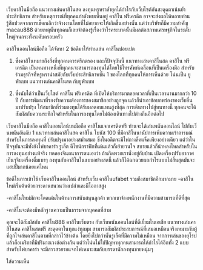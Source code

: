 เว็บคาสิโนมือถือ แนวทางเล่นคาสิโนสด ลงทุนหรูหราล้ำยุคได้กำไรกับเว็บไซต์อันสะดุดตาเน้นย้ำประสิทธิภาพ สำหรับเหตุการณ์ที่ทุกคนกำลังพบเห็นอยู่ คาสิโน ฟรีเครดิต อาจจะส่งผลให้หลายท่านรู้สึกปวดจากการเช็ดกเลิกว่าจ้างงานโดยที่ไม่อยากจะให้เกิดขึ้นอย่างนั้น แต่ว่าบริษัทก็มีความสำคัญ macau888 ด้วยเหตุนั้นทุกคนก็เลยจำต้องรู้เรื่องว่าโรคระบาดนั้นมีผลต่อสภาพเศรษฐกิจในระดับใหญ่จนกระทั่งระดับครอบครัว

คาสิโนออนไลน์มือถือ ได้จัดหา 2 ข้อดีมาให้ท่านเล่น คาสิโนปอยเปต
1. ซึ่งคาสิโนหมายถึงสิ่งที่ทุกคนควรตรึกตรอง และก็ปัจจุบันนี้ แนวทางเล่นคาสิโนสด คาสิโน ฟรีเครดิต เป็นหนทางหนึ่งที่ทุกคนจะสามารถลงทุนได้โดยใช้โทรศัพท์เคลื่อนที่เป็นเครื่องมือ สำหรับร่วมธุรกิจที่หรูหรานำสมัยกับเว็บประสิทธิภาพชั้น 1 ของโลกที่ทุกคนให้การเห็นด้วย โน่นเป็น ยูฟ่าเบท แนวทางเล่นคาสิโนสด กับยูฟ่าเบท

2. ซึ่งนับได้ว่าเป็นเว็บไซต์ คาสิโน ฟรีเครดิต ที่เปิดให้บริการมาตลอดเวลาที่เป็นเวลานานมากกว่า 10 ปี กับการพัฒนาที่รองรับความต้องการของสมาชิกอย่างถูกจุด  แล้วก็นำเอาข้อบกพร่องของเว็บอื่นมาปรับปรุง ให้สมาชิกที่ร่วมลงทุนได้รับผลตอบแทนสูงที่สุด การเดินทางไปสู่หนทางนี้ ทุกคนจะได้สัมผัสกับความระทึกใจสำหรับในการลงทุนโดยไม่ต้องเดินทางไปต่างถิ่นอีกต่อไป

เว็บคาสิโนมือถือ
คาสิโนออนไลน์บนมือถือ คาสิโนแจกเครดิตฟรี ท่านจะได้เล่นพนันออนไลน์ ไปกับเว็นพนันอันดับ 1
แนวทางเล่นคาสิโนสด คาสิโน โบนัส 100 ที่มีคาสิโนนานัปการเพิ่มความเร้าอารมณ์สำหรับในการลงทุนที่ ปรับปรุงมาอย่างสม่ำเสมอ ซึ่งในอดีตจะมีไพ่กางล็คแจ็คเพียงอย่างเดียว แต่ว่าในปัจจุบันจะมีทั้งยังไพ่บาคาร่า รูเล็ต ดีไซน์กราฟิกที่เด่นแล้วก็เย้ายวนใจ สบายแล้วก็น่าหลงไหลสำหรับในการลงทุนอย่างแท้จริง ทดลองจินตนาการตนเองว่า ถ้าเกิดพวกเรานั่งอยู่กับบ้าน เปิดเครื่องปรับอากาศเย็นๆจิบเครื่องดื่มเบาๆ ลงทุนกับคาสิโนในแบบอย่างสดนี้ แล้วก็ได้ฉกฉวยผลกำไรแบบไม่สิ้นสุดมันจะแฮปปี้มากน้อยแค่ไหน

ข้อดีในการเข้าใช้ เว็บคาสิโนออนไลน์ สำหรับเว็บ คาสิโนufabet รวมถึงสมาชิกอีกมากมาย
-คาสิโนใหม่เริ่มต้นด้วยกระดานชนวนว่างเปล่าและมีโอกาสสูง

-คาสิโนใหม่มักจะโดดเด่นในด้านการสนับสนุนลูกค้า พวกเขาจ้างพนักงานที่มีความสามารถที่ดีที่สุด

-คาสิโนจะต้องมีหลักฐานความเป็นธรรมจากบุคคลที่สาม

คุณจะได้สัมผัสกับ คาสิโน888 คาสิโนเว็บตรง กับเว็บพนันออนไลน์ที่ดีเยื่ยมในเอเชีย
แนวทางเล่นคาสิโนสด คาสิโนสดฟรี สะดุดตาในทุกแง่ทุกมุม สามารถสัมผัสประสบการณ์ที่เสมอเหมือนจริงเหมาะกับผู้ที่ถูกใจเล่นคาสิโนตามที่กล่าวไว้ข้างต้น โดยยิ่งไปกว่านั้นรูเล็ตที่มีความไม่เหมือน จากการเล่นของยุโรปแล้วก็อเมริกาที่มีปริมาณวงล้อต่างกัน แต่ว่าโน่นไม่ใช่ปัญหาทุกคนสามารถได้กำไรได้อีกทั้ง 2 แบบ สำหรับไพ่บาคาร่า จะมีสาวสวยรอแจกไพ่เหมาะสมกับบรรดานักลงทุนชายหนุ่มๆ

ใส่ความเห็น
